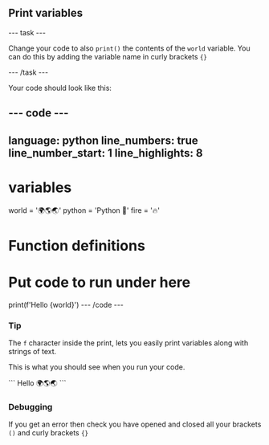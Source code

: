 <h2 class="c-project-heading--task">Print variables</h2>

--- task ---

Change your code to also `print()` the contents of the `world` variable. You can do this by adding the variable name in curly brackets `{}`

--- /task ---

Your code should look like this:

--- code ---
---
language: python
line_numbers: true
line_number_start: 1
line_highlights: 8
---
# variables
world = '🌍🌎🌏'
python = 'Python 🐍'
fire = '🔥'

# Function definitions        
  
# Put code to run under here
print(f'Hello {world}')
--- /code ---

<div class="c-project-callout c-project-callout--tip">

### Tip

The `f` character inside the print, lets you easily print variables along with strings of text.

</div>

This is what you should see when you run your code.

<div class="c-project-output">
```
Hello 🌍🌎🌏
```
</div>

<div class="c-project-callout c-project-callout--debug">

### Debugging

If you get an error then check you have opened and closed all your brackets `()` and curly brackets `{}`

</div>
